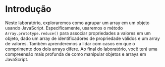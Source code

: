 # Introdução

Neste laboratório, exploraremos como agrupar um array em um objeto usando JavaScript. Especificamente, usaremos o método `Array.prototype.reduce()` para associar propriedades a valores em um objeto, dado um array de identificadores de propriedade válidos e um array de valores. Também aprenderemos a lidar com casos em que o comprimento dos dois arrays difere. Ao final do laboratório, você terá uma compreensão mais profunda de como manipular objetos e arrays em JavaScript.
